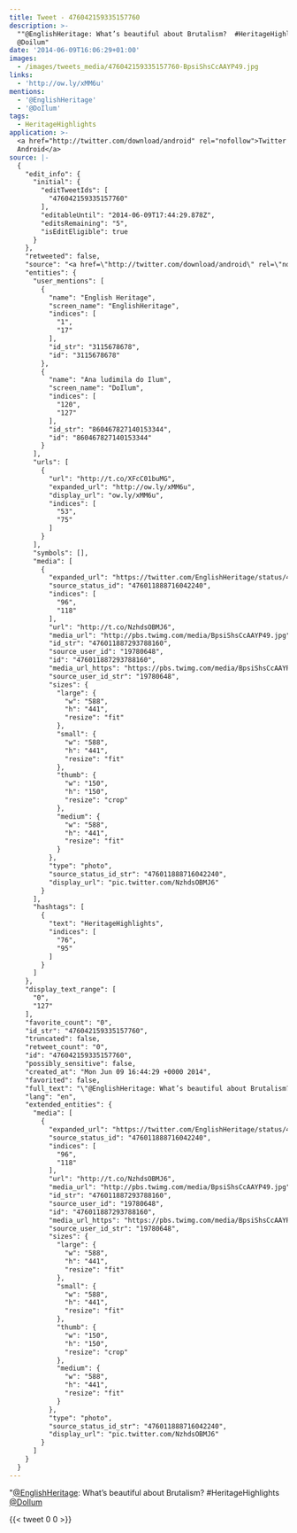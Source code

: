 ```yaml
---
title: Tweet - 476042159335157760
description: >-
  ""@EnglishHeritage: What’s beautiful about Brutalism?  #HeritageHighlights 
  @Doilum"
date: '2014-06-09T16:06:29+01:00'
images:
  - /images/tweets_media/476042159335157760-BpsiShsCcAAYP49.jpg
links:
  - 'http://ow.ly/xMM6u'
mentions:
  - '@EnglishHeritage'
  - '@DoIlum'
tags:
  - HeritageHighlights
application: >-
  <a href="http://twitter.com/download/android" rel="nofollow">Twitter for
  Android</a>
source: |-
  {
    "edit_info": {
      "initial": {
        "editTweetIds": [
          "476042159335157760"
        ],
        "editableUntil": "2014-06-09T17:44:29.878Z",
        "editsRemaining": "5",
        "isEditEligible": true
      }
    },
    "retweeted": false,
    "source": "<a href=\"http://twitter.com/download/android\" rel=\"nofollow\">Twitter for Android</a>",
    "entities": {
      "user_mentions": [
        {
          "name": "English Heritage",
          "screen_name": "EnglishHeritage",
          "indices": [
            "1",
            "17"
          ],
          "id_str": "3115678678",
          "id": "3115678678"
        },
        {
          "name": "Ana ludimila do Ilum",
          "screen_name": "DoIlum",
          "indices": [
            "120",
            "127"
          ],
          "id_str": "860467827140153344",
          "id": "860467827140153344"
        }
      ],
      "urls": [
        {
          "url": "http://t.co/XFcC01buMG",
          "expanded_url": "http://ow.ly/xMM6u",
          "display_url": "ow.ly/xMM6u",
          "indices": [
            "53",
            "75"
          ]
        }
      ],
      "symbols": [],
      "media": [
        {
          "expanded_url": "https://twitter.com/EnglishHeritage/status/476011888716042240/photo/1",
          "source_status_id": "476011888716042240",
          "indices": [
            "96",
            "118"
          ],
          "url": "http://t.co/NzhdsOBMJ6",
          "media_url": "http://pbs.twimg.com/media/BpsiShsCcAAYP49.jpg",
          "id_str": "476011887293788160",
          "source_user_id": "19780648",
          "id": "476011887293788160",
          "media_url_https": "https://pbs.twimg.com/media/BpsiShsCcAAYP49.jpg",
          "source_user_id_str": "19780648",
          "sizes": {
            "large": {
              "w": "588",
              "h": "441",
              "resize": "fit"
            },
            "small": {
              "w": "588",
              "h": "441",
              "resize": "fit"
            },
            "thumb": {
              "w": "150",
              "h": "150",
              "resize": "crop"
            },
            "medium": {
              "w": "588",
              "h": "441",
              "resize": "fit"
            }
          },
          "type": "photo",
          "source_status_id_str": "476011888716042240",
          "display_url": "pic.twitter.com/NzhdsOBMJ6"
        }
      ],
      "hashtags": [
        {
          "text": "HeritageHighlights",
          "indices": [
            "76",
            "95"
          ]
        }
      ]
    },
    "display_text_range": [
      "0",
      "127"
    ],
    "favorite_count": "0",
    "id_str": "476042159335157760",
    "truncated": false,
    "retweet_count": "0",
    "id": "476042159335157760",
    "possibly_sensitive": false,
    "created_at": "Mon Jun 09 16:44:29 +0000 2014",
    "favorited": false,
    "full_text": "\"@EnglishHeritage: What’s beautiful about Brutalism? http://t.co/XFcC01buMG #HeritageHighlights http://t.co/NzhdsOBMJ6\" @Doilum",
    "lang": "en",
    "extended_entities": {
      "media": [
        {
          "expanded_url": "https://twitter.com/EnglishHeritage/status/476011888716042240/photo/1",
          "source_status_id": "476011888716042240",
          "indices": [
            "96",
            "118"
          ],
          "url": "http://t.co/NzhdsOBMJ6",
          "media_url": "http://pbs.twimg.com/media/BpsiShsCcAAYP49.jpg",
          "id_str": "476011887293788160",
          "source_user_id": "19780648",
          "id": "476011887293788160",
          "media_url_https": "https://pbs.twimg.com/media/BpsiShsCcAAYP49.jpg",
          "source_user_id_str": "19780648",
          "sizes": {
            "large": {
              "w": "588",
              "h": "441",
              "resize": "fit"
            },
            "small": {
              "w": "588",
              "h": "441",
              "resize": "fit"
            },
            "thumb": {
              "w": "150",
              "h": "150",
              "resize": "crop"
            },
            "medium": {
              "w": "588",
              "h": "441",
              "resize": "fit"
            }
          },
          "type": "photo",
          "source_status_id_str": "476011888716042240",
          "display_url": "pic.twitter.com/NzhdsOBMJ6"
        }
      ]
    }
  }
---
```

"[@EnglishHeritage](https://twitter.com/@EnglishHeritage): What’s beautiful about Brutalism?  #HeritageHighlights  [@DoIlum](https://twitter.com/@DoIlum)
    
{{< tweet 0 0 >}}
    
